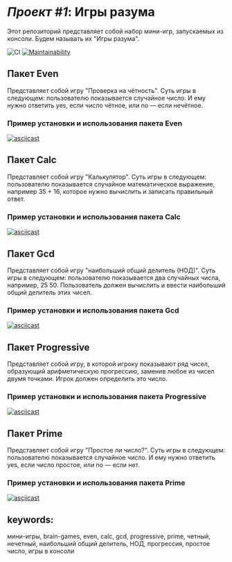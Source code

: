 # *Проект #1*: Игры разума
Этот репозиторий представляет собой набор мини-игр, запускаемых из консоли. Будем называть их "Игры разума".

![CI](https://github.com/ynsem/frontend-project-lvl1/workflows/CI/badge.svg) [![Maintainability](https://api.codeclimate.com/v1/badges/388967156580af846000/maintainability)](https://codeclimate.com/github/ynsem/frontend-project-lvl1/maintainability)

## Пакет Even
Представляет собой игру "Проверка на чётность". Суть игры в следующем: пользователю показывается случайное число. И ему нужно ответить yes, если число чётное, или no — если нечётное.

### Пример установки и использования пакета Even
[![asciicast](https://asciinema.org/a/rstGxy8h7aQpc3yV25dvMDH8i.svg)](https://asciinema.org/a/rstGxy8h7aQpc3yV25dvMDH8i)

## Пакет Calc
Представляет собой игру "Калькулятор". Суть игры в следующем: пользователю показывается случайное математическое выражение, например 35 + 16, которое нужно вычислить и записать правильный ответ.

### Пример установки и использования пакета Calc
[![asciicast](https://asciinema.org/a/Cek5mg5ma5Ed01DasA36u1d67.svg)](https://asciinema.org/a/Cek5mg5ma5Ed01DasA36u1d67)

## Пакет Gcd
Представляет собой игру "наибольший общий делитель (НОД)". Суть игры в следующем: пользователю показывается два случайных числа, например, 25 50. Пользователь должен вычислить и ввести наибольший общий делитель этих чисел.

### Пример установки и использования пакета Gcd
[![asciicast](https://asciinema.org/a/V3d5TJHPQhwQl1WGqPsKaAbtQ.svg)](https://asciinema.org/a/V3d5TJHPQhwQl1WGqPsKaAbtQ)

## Пакет Progressive
Представляет собой игру, в которой игроку показывают ряд чисел, образующий арифметическую прогрессию, заменив любое из чисел двумя точками. Игрок должен определить это число.

### Пример установки и использования пакета Progressive
[![asciicast](https://asciinema.org/a/508p1akzUqr1pIfixjTdkhRse.svg)](https://asciinema.org/a/508p1akzUqr1pIfixjTdkhRse)

## Пакет Prime
Представляет собой игру "Простое ли число?". Суть игры в следующем: пользователю показывается случайное число. И ему нужно ответить yes, если число простое, или no — если нет.

### Пример установки и использования пакета Prime
[![asciicast](https://asciinema.org/a/vsqnPdT0t1O0ir5yy3fTfxJw1.svg)](https://asciinema.org/a/vsqnPdT0t1O0ir5yy3fTfxJw1)

## keywords:
мини-игры, brain-games, even, calc, gcd, progressive, prime, четный, нечетный, наибольший общий делитель, НОД, прогрессия, простое число, игры в консоли